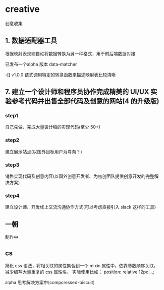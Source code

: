 # creative
创意收集

## 1. 数据适配器工具
根据映射表规则自动将数据转换为另一种格式，用于前后端数据对接

已发布一个alpha 版本 data-matcher

-[] v1.0.0 链式调用特定的转换函数来描述映射表比较清晰

## 7. 建立一个设计师和程序员协作完成精美的 UI/UX 实验参考代码并出售全部代码及创意的网站(4 的升级版)

### step1
自己先做，完成大量设计稿的实现代码(至少 50+)

### step2
建立展示站点(以国外目标用户为导向？)

### step3
销售实现代码及创意内容(以国外创意开发者、为初创团队提供创意开发的完整解决方案)

### step4
建立设计师、开发线上交流沟通协作方式(可以考虑直接引入 slack 这样的工具)

## 一朝

制作中

## cs

简化 css 语法，将相关联的属性集合到一个 mixin 属性中，依靠参数顺序关联。减少编写大量重复的 css 属性名。
实际使用比如： position: relative 12px ...;

alpha 思考解决方案中(comporessed-biscuit)

